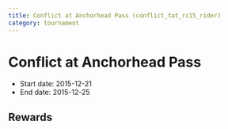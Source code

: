 ```yaml
---
title: Conflict at Anchorhead Pass (conflict_tat_rc15_rider)
category: tournament
---
```

# Conflict at Anchorhead Pass

  * Start date: 2015-12-21
  * End date: 2015-12-25

## Rewards


